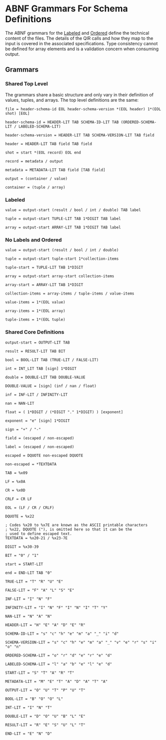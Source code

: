 # ABNF Grammars For Schema Definitions

The ABNF grammars for the [Labeled](./Labeled.md) and [Ordered](./Ordered.md)
define the technical content of the files. The details of the QIR calls and how
they map to the input is covered in the associated specifications. Type
consistency cannot be defined for array elements and is a validation concern
when consuming output.

## Grammars

### Shared Top Level

The grammars share a basic structure and only vary in their definition of
values, tuples, and arrays. The top level definitions are the same:

```abnf
file = header-schema-id EOL header-schema-version *(EOL header) 1*(EOL shot) [EOL]

header-schema-id = HEADER-LIT TAB SCHEMA-ID-LIT TAB (ORDERED-SCHEMA-LIT / LABELED-SCHEMA-LIT)

header-schema-version = HEADER-LIT TAB SCHEMA-VERSION-LIT TAB field

header = HEADER-LIT TAB field TAB field

shot = start *(EOL record) EOL end

record = metadata / output

metadata = METADATA-LIT TAB field [TAB field]

output = (container / value)

container = (tuple / array)
```

### Labeled

```abnf
value = output-start (result / bool / int / double) TAB label

tuple = output-start TUPLE-LIT TAB 1*DIGIT TAB label

array = output-start ARRAY-LIT TAB 1*DIGIT TAB label
```

### No Labels and Ordered

```abnf
value = output-start (result / bool / int / double)

tuple = output-start tuple-start 1*collection-items

tuple-start = TUPLE-LIT TAB 1*DIGIT

array = output-start array-start collection-items

array-start = ARRAY-LIT TAB 1*DIGIT

collection-items = array-items / tuple-items / value-items

value-items = 1*(EOL value)

array-items = 1*(EOL array)

tuple-items = 1*(EOL tuple)
```

### Shared Core Definitions

```abnf
output-start = OUTPUT-LIT TAB

result = RESULT-LIT TAB BIT

bool = BOOL-LIT TAB (TRUE-LIT / FALSE-LIT)

int = INT_LIT TAB [sign] 1*DIGIT

double = DOUBLE-LIT TAB DOUBLE-VALUE

DOUBLE-VALUE = [sign] (inf / nan / float)

inf = INF-LIT / INFINITY-LIT

nan = NAN-LIT

float = ( 1*DIGIT / (*DIGIT "." 1*DIGIT) ) [exponent]

exponent = "e" [sign] 1*DIGIT

sign = "+" / "-"

field = (escaped / non-escaped)

label = (escaped / non-escaped)

escaped = DQUOTE non-escaped DQUOTE

non-escaped = *TEXTDATA

TAB = %x09

LF = %x0A

CR = %x0D

CRLF = CR LF

EOL = (LF / CR / CRLF)

DQUOTE = %x22

; Codes %x20 to %x7E are known as the ASCII printable characters
; %x22, DQUOTE ("), is omitted here so that it can be the
; used to define escaped text.
TEXTDATA = %x20-21 / %x23-7E

DIGIT = %x30-39

BIT = "0" / "1"

start = START-LIT

end = END-LIT TAB "0"

TRUE-LIT = "T" "R" "U" "E"

FALSE-LIT = "F" "A" "L" "S" "E"

INF-LIT = "I" "N" "F"

INFINITY-LIT = "I" "N" "F" "I" "N" "I" "T" "Y"

NAN-LIT = "N" "A" "N"

HEADER-LIT = "H" "E" "A" "D" "E" "R"

SCHEMA-ID-LIT = "s" "c" "h" "e" "m" "a" "_" "i" "d"

SCHEMA-VERSION-LIT = "s" "c" "h" "e" "m" "a" "_" "v" "e" "r" "s" "i" "o" "n"

ORDERED-SCHEMA-LIT = "o" "r" "d" "e" "r" "e" "d"

LABELED-SCHEMA-LIT = "l" "a" "b" "e" "l" "e" "d"

START-LIT = "S" "T" "A" "R" "T"

METADATA-LIT = "M" "E" "T" "A" "D" "A" "T" "A"

OUTPUT-LIT = "O" "U" "T" "P" "U" "T"

BOOL-LIT = "B" "O" "O" "L"

INT-LIT = "I" "N" "T"

DOUBLE-LIT = "D" "O" "U" "B" "L" "E"

RESULT-LIT = "R" "E" "S" "U" "L" "T"

END-LIT = "E" "N" "D"
```
